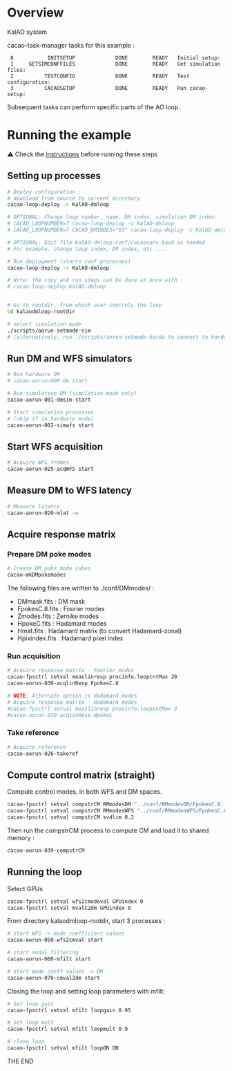 # Overview

KalAO system

cacao-task-manager tasks for this example :

~~~
 0           INITSETUP             DONE        READY   Initial setup:
 1     GETSIMCONFFILES             DONE        READY   Get simulation files:
 2          TESTCONFIG             DONE        READY   Test configuration:
 3          CACAOSETUP             DONE        READY   Run cacao-setup:
~~~
Subsequent tasks can perform specific parts of the AO loop.


# Running the example

:warning: Check the [instructions](https://github.com/cacao-org/cacao/tree/dev/AOloopControl/examples) before running these steps



## Setting up processes


```bash
# Deploy configuration :
# download from source to current directory
cacao-loop-deploy -c KalAO-dmloop

# OPTIONAL: Change loop number, name, DM index, simulation DM index:
# CACAO_LOOPNUMBER=7 cacao-loop-deploy -c KalAO-dmloop
# CACAO_LOOPNUMBER=7 CACAO_DMINDEX="03" cacao-loop-deploy -c KalAO-dmloop

# OPTIONAL: Edit file KalAO-dmloop-conf/cacaovars.bash as needed
# For example, change loop index, DM index, etc ...

# Run deployment (starts conf processes)
cacao-loop-deploy -r KalAO-dmloop

# Note: the copy and run steps can be done at once with :
# cacao-loop-deploy KalAO-dmloop


# Go to rootdir, from which user controls the loop
cd kalaodmloop-rootdir

# select simulation mode
./scripts/aorun-setmode-sim
# (alternatively, run ./scripts/aorun-setmode-hardw to connect to hardware)
```

## Run DM and WFS simulators

```bash
# Run hardware DM
# cacao-aorun-000-dm start

# Run simulation DM (simulation mode only)
cacao-aorun-001-dmsim start

# Start simulation processes
# (skip if in hardware mode)
cacao-aorun-002-simwfs start
```





## Start WFS acquisition

```bash
# Acquire WFS frames
cacao-aorun-025-acqWFS start
```

## Measure DM to WFS latency

```bash
# Measure latency
cacao-aorun-020-mlat -w
```



## Acquire response matrix


### Prepare DM poke modes

```bash
# Create DM poke mode cubes
cacao-mkDMpokemodes
```
The following files are written to ./conf/DMmodes/ :
- DMmask.fits    : DM mask
- FpokesC.8.fits : Fourier modes
- Zmodes.fits    : Zernike modes
- HpokeC.fits    : Hadamard modes
- Hmat.fits      : Hadamard matrix (to convert Hadamard-zonal)
- Hpixindex.fits : Hadamard pixel index



### Run acquisition


```bash
# Acquire response matrix - Fourier modes
cacao-fpsctrl setval measlinresp procinfo.loopcntMax 20
cacao-aorun-030-acqlinResp FpokesC.8

# NOTE: Alternate option is Hadamard modes
# Acquire response matrix - Hadamard modes
#cacao-fpsctrl setval measlinresp procinfo.loopcntMax 3
#cacao-aorun-030-acqlinResp HpokeC
```

### Take reference

```bash
# Acquire reference
cacao-aorun-026-takeref
```


## Compute control matrix (straight)

Compute control modes, in both WFS and DM spaces.

```bash
cacao-fpsctrl setval compstrCM RMmodesDM "../conf/RMmodesDM/FpokesC.8.fits"
cacao-fpsctrl setval compstrCM RMmodesWFS "../conf/RMmodesWFS/FpokesC.8.WFSresp.fits"
cacao-fpsctrl setval compstrCM svdlim 0.2
```
Then run the compstrCM process to compute CM and load it to shared memory :
```bash
cacao-aorun-039-compstrCM
```



## Running the loop

Select GPUs
```bash
cacao-fpsctrl setval wfs2cmodeval GPUindex 0
cacao-fpsctrl setval mvalC2dm GPUindex 0
```


From directory kalaodmloop-rootdir, start 3 processes :

```bash
# start WFS -> mode coefficient values
cacao-aorun-050-wfs2cmval start

# start modal filtering
cacao-aorun-060-mfilt start

# start mode coeff values -> DM
cacao-aorun-070-cmval2dm start

```

Closing the loop and setting loop parameters with mfilt:

```bash
# Set loop gain
cacao-fpsctrl setval mfilt loopgain 0.95

# Set loop mult
cacao-fpsctrl setval mfilt loopmult 0.9

# close loop
cacao-fpsctrl setval mfilt loopON ON

```


THE END

